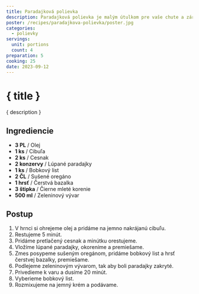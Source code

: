 ```yaml
---
title: Paradajková polievka
description: Paradajková polievka je malým útulkom pre vaše chute a zároveň osviežujúcou pochúťkou.
poster: /recipes/paradajkova-polievka/poster.jpg
categories:
  - polievky
servings:
  unit: portions
  count: 4
preparation: 5
cooking: 25
date: 2023-09-12
---
```


# { title }

{ description }

## Ingrediencie

- **3 PL** / Olej
- **1 ks** / Cibuľa
- **2 ks** / Cesnak
- **2 konzervy** / Lúpané paradajky
- **1 ks** / Bobkový list
- **2 ČL** / Sušené oregáno
- **1 hrsť** / Čerstvá bazalka
- **3 štipka** / Čierne mleté korenie
- **500 ml** / Zeleninový vývar

## Postup

1. V hrnci si ohrejeme olej a pridáme na jemno nakrájanú cibuľu.
2. Restujeme 5 minút.
3. Pridáme pretlačený cesnak a minútku orestujeme.
4. Vložíme lúpané paradajky, okoreníme a premiešame.
5. Zmes posypeme sušeným oregánom, pridáme bobkový list a hrsť čerstvej bazalky, premiešame.
6. Podlejeme zeleninovým vývarom, tak aby boli paradajky zakryté.
7. Privedieme k varu a dusíme 20 minút.
8. Vyberieme bobkový list.
9. Rozmixujeme na jemný krém a podávame.
